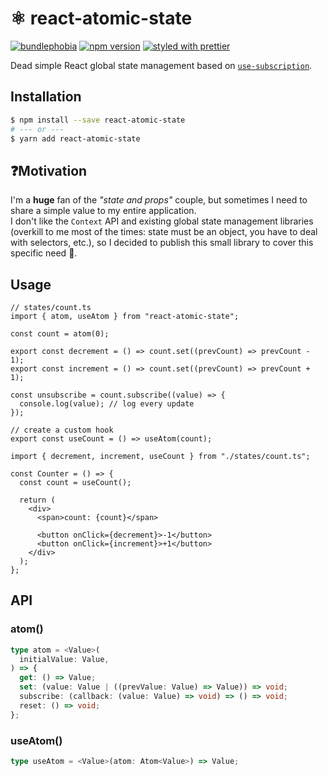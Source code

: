 # ⚛️ react-atomic-state

[![bundlephobia](https://badgen.net/bundlephobia/minzip/react-atomic-state)](https://bundlephobia.com/result?p=react-atomic-state) [![npm version](https://badge.fury.io/js/react-atomic-state.svg)](https://www.npmjs.com/package/react-atomic-state) [![styled with prettier](https://img.shields.io/badge/styled_with-prettier-ff69b4.svg)](https://github.com/prettier/prettier)

Dead simple React global state management based on [`use-subscription`](https://github.com/facebook/react/tree/master/packages/use-subscription).

## Installation

```bash
$ npm install --save react-atomic-state
# --- or ---
$ yarn add react-atomic-state
```

## ❓Motivation

I'm a **huge** fan of the _"state and props"_ couple, but sometimes I need to share a simple value to my entire application.<br />
I don't like the `Context` API and existing global state management libraries (overkill to me most of the times: state must be an object, you have to deal with selectors, etc.), so I decided to publish this small library to cover this specific need 🙌.

## Usage

```tsx
// states/count.ts
import { atom, useAtom } from "react-atomic-state";

const count = atom(0);

export const decrement = () => count.set((prevCount) => prevCount - 1);
export const increment = () => count.set((prevCount) => prevCount + 1);

const unsubscribe = count.subscribe((value) => {
  console.log(value); // log every update
});

// create a custom hook
export const useCount = () => useAtom(count);
```

```tsx
import { decrement, increment, useCount } from "./states/count.ts";

const Counter = () => {
  const count = useCount();

  return (
    <div>
      <span>count: {count}</span>

      <button onClick={decrement}>-1</button>
      <button onClick={increment}>+1</button>
    </div>
  );
};
```

## API

### atom()

```ts
type atom = <Value>(
  initialValue: Value,
) => {
  get: () => Value;
  set: (value: Value | ((prevValue: Value) => Value)) => void;
  subscribe: (callback: (value: Value) => void) => () => void;
  reset: () => void;
};
```

### useAtom()

```ts
type useAtom = <Value>(atom: Atom<Value>) => Value;
```

